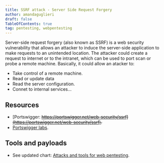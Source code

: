 ```yaml
---
title: SSRF attack - Server Side Request Forgery
author: amandaguglieri
draft: false
TableOfContents: true
tag: pentesting, webpentesting
---
```


Server-side request forgery (also known as SSRF) is a web security vulnerability that allows an attacker to induce the server-side application to make requests to an unintended location. The attacker could create a request to internet or to the intranet, which can be used to port scan or probe a remote machine. Basically, it could allow an atacker to:

- Take control of a remote machine.
- Read or update data
- Read the server configuration.
- Connet to internal services...


## Resources

- [Portswigger: <Del>https://portswigger.net/web-security/ssrf](https://portswigger.net/web-security/ssrf).
- [Portswigger labs](https://portswigger.net/web-security/all-labs#server-side-request-forgery-ssrf).


## Tools and payloads 

- See updated chart: [Attacks and tools for web pentesting](index-attacks-tools-web-pentesting.md).

